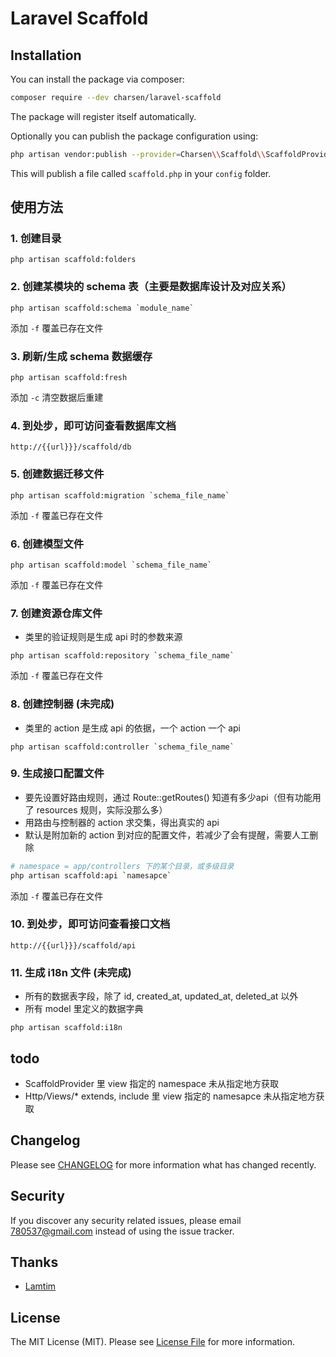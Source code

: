 # Laravel Scaffold

## Installation
You can install the package via composer:
```bash
composer require --dev charsen/laravel-scaffold
```
The package will register itself automatically. 

Optionally you can publish the package configuration using:
```bash
php artisan vendor:publish --provider=Charsen\\Scaffold\\ScaffoldProvider
```
This will publish a file called `scaffold.php` in your `config` folder.

## 使用方法
### 1. 创建目录
```
php artisan scaffold:folders
```

### 2. 创建某模块的 schema 表（主要是数据库设计及对应关系）
```
php artisan scaffold:schema `module_name`
```
添加 `-f` 覆盖已存在文件

### 3. 刷新/生成 schema 数据缓存
```
php artisan scaffold:fresh
```
添加 `-c` 清空数据后重建

### 4. 到处步，即可访问查看数据库文档
```
http://{{url}}}/scaffold/db
```

### 5. 创建数据迁移文件
```
php artisan scaffold:migration `schema_file_name`
```
添加 `-f` 覆盖已存在文件

### 6. 创建模型文件
```
php artisan scaffold:model `schema_file_name`
```
添加 `-f` 覆盖已存在文件

### 7. 创建资源仓库文件 
- 类里的验证规则是生成 api 时的参数来源
```
php artisan scaffold:repository `schema_file_name`
```
添加 `-f` 覆盖已存在文件

### 8. 创建控制器 (未完成)
- 类里的 action 是生成 api 的依据，一个 action 一个 api 
```
php artisan scaffold:controller `schema_file_name`
```

### 9. 生成接口配置文件
- 要先设置好路由规则，通过  Route::getRoutes() 知道有多少api（但有功能用了 resources 规则，实际没那么多）
- 用路由与控制器的 action 求交集，得出真实的 api
- 默认是附加新的 action 到对应的配置文件，若减少了会有提醒，需要人工删除 
```sh
# namespace = app/controllers 下的某个目录，或多级目录
php artisan scaffold:api `namesapce`
```
添加 `-f` 覆盖已存在文件

### 10. 到处步，即可访问查看接口文档
```
http://{{url}}}/scaffold/api
```

### 11. 生成 i18n 文件 (未完成)
- 所有的数据表字段，除了 id, created_at, updated_at, deleted_at 以外
- 所有 model 里定义的数据字典
```
php artisan scaffold:i18n
```

## todo
- ScaffoldProvider 里 view 指定的 namespace 未从指定地方获取
- Http/Views/* extends, include 里 view 指定的 namesapce 未从指定地方获取

## Changelog
Please see [CHANGELOG](*CHANGELOG.md*) for more information what has changed recently.

## Security
If you discover any security related issues, please email 780537@gmail.com instead of using the issue tracker.

## Thanks
- [Lamtim](*https://github.com/Lamtin*)

## License
The MIT License (MIT). Please see [License File](*LICENSE.md*) for more information.
